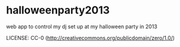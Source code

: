 halloweenparty2013
==================

web app to control my dj set up at my halloween party in 2013

LICENSE: CC-0 (http://creativecommons.org/publicdomain/zero/1.0/)
